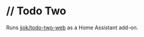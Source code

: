 // Todo Two
===========

Runs [jjok/todo-two-web](https://github.com/jjok/todo-two-web) as a Home Assistant add-on.

